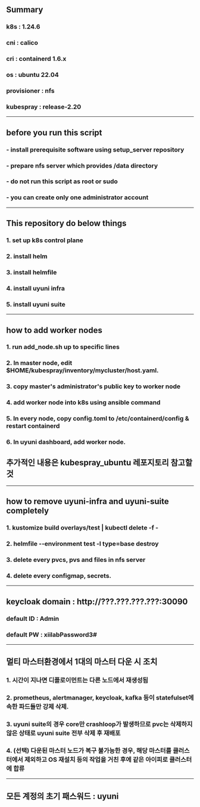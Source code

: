 ## Summary
### k8s : 1.24.6
### cni : calico
### cri : containerd 1.6.x
### os : ubuntu 22.04
### provisioner : nfs
### kubespray : release-2.20
---------------------
## before you run this script
### - install prerequisite software using setup_server repository
### - prepare nfs server which provides /data directory
### - do not run this script as root or sudo
### - you can create only one administrator account
-----------------------
## This repository do below things
### 1. set up k8s control plane
### 2. install helm
### 3. install helmfile
### 4. install uyuni infra
### 5. install uyuni suite
-----------------------
## how to add worker nodes
### 1. run add_node.sh up to specific lines
### 2. In master node, edit $HOME/kubespray/inventory/mycluster/host.yaml.
### 3. copy master's administrator's public key to worker node
### 4. add worker node into k8s using ansible command
### 5. In every node, copy config.toml to /etc/containerd/config & restart containerd
### 6. In uyuni dashboard, add worker node.
## 추가적인 내용은 kubespray_ubuntu 레포지토리 참고할 것
-----------------------
## how to remove uyuni-infra and uyuni-suite completely
### 1. kustomize build overlays/test | kubectl delete -f -
### 2. helmfile --environment test -l type=base destroy
### 3. delete every pvcs, pvs and files in nfs server
### 4. delete every configmap, secrets.
----------------------
## keycloak domain : http://???.???.???.???:30090
### default ID : Admin
### default PW : xiilabPassword3#
----------------------
## 멀티 마스터환경에서 1대의 마스터 다운 시 조치
### 1. 시간이 지나면 디플로이먼트는 다른 노드에서 재생성됨
### 2. prometheus, alertmanager, keycloak, kafka 등이 statefulset에 속한 파드들만 강제 삭제. 
### 3. uyuni suite의 경우 core만 crashloop가 발생하므로 pvc는 삭제하지 않은 상태로 uyuni suite 전부 삭제 후 재배포
### 4. (선택) 다운된 마스터 노드가 복구 불가능한 경우, 해당 마스터를 클러스터에서 제외하고 OS 재설치 등의 작업을 거친 후에 같은 아이피로 클러스터에 합류
----------------------
## 모든 계정의 초기 패스워드  : uyuni
